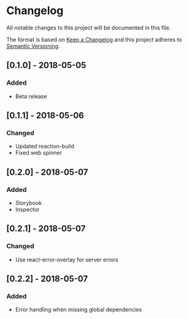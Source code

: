 # Changelog

All notable changes to this project will be documented in this file.

The format is based on [Keep a Changelog](http://keepachangelog.com/en/1.0.0/)
and this project adheres to [Semantic Versioning](http://semver.org/spec/v2.0.0.html).

## [0.1.0] - 2018-05-05
### Added
- Beta release

## [0.1.1] - 2018-05-06
### Changed
- Updated reaction-build
- Fixed web spinner

## [0.2.0] - 2018-05-07
### Added
- Storybook
- Inspector

## [0.2.1] - 2018-05-07
### Changed
- Use react-error-overlay for server errors

## [0.2.2] - 2018-05-07
### Added
- Error handling when missing global dependencies
